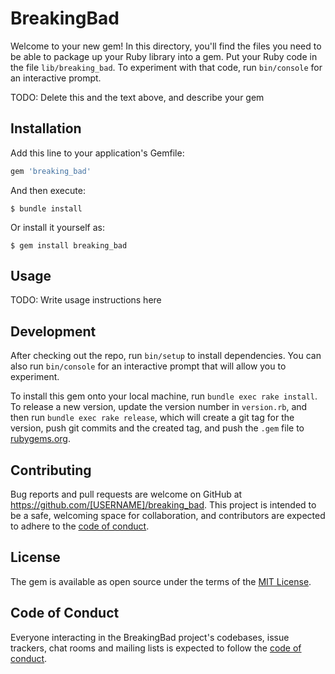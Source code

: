 # BreakingBad

Welcome to your new gem! In this directory, you'll find the files you need to be able to package up your Ruby library into a gem. Put your Ruby code in the file `lib/breaking_bad`. To experiment with that code, run `bin/console` for an interactive prompt.

TODO: Delete this and the text above, and describe your gem

## Installation

Add this line to your application's Gemfile:

```ruby
gem 'breaking_bad'
```

And then execute:

    $ bundle install

Or install it yourself as:

    $ gem install breaking_bad

## Usage

TODO: Write usage instructions here

## Development

After checking out the repo, run `bin/setup` to install dependencies. You can also run `bin/console` for an interactive prompt that will allow you to experiment.

To install this gem onto your local machine, run `bundle exec rake install`. To release a new version, update the version number in `version.rb`, and then run `bundle exec rake release`, which will create a git tag for the version, push git commits and the created tag, and push the `.gem` file to [rubygems.org](https://rubygems.org).

## Contributing

Bug reports and pull requests are welcome on GitHub at https://github.com/[USERNAME]/breaking_bad. This project is intended to be a safe, welcoming space for collaboration, and contributors are expected to adhere to the [code of conduct](https://github.com/[USERNAME]/breaking_bad/blob/master/CODE_OF_CONDUCT.md).

## License

The gem is available as open source under the terms of the [MIT License](https://opensource.org/licenses/MIT).

## Code of Conduct

Everyone interacting in the BreakingBad project's codebases, issue trackers, chat rooms and mailing lists is expected to follow the [code of conduct](https://github.com/[USERNAME]/breaking_bad/blob/master/CODE_OF_CONDUCT.md).
